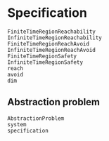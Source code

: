 # Specification

```@docs
FiniteTimeRegionReachability
InfiniteTimeRegionReachability
FiniteTimeRegionReachAvoid
InfiniteTimeRegionReachAvoid
FiniteTimeRegionSafety
InfiniteTimeRegionSafety
reach
avoid
dim
```

## Abstraction problem

```@docs
AbstractionProblem
system
specification
```
